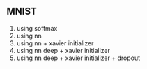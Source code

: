 MNIST 
----------------------------

1. using softmax
2. using nn
3. using nn + xavier initializer
4. using nn deep + xavier initializer
5. using nn deep + xavier initializer + dropout
